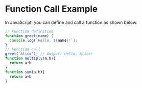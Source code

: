 # Function Call Example
In JavaScript, you can define and call a function as shown below:
```javascript
// Function definition
function greet(name) {
  console.log(`Hello, ${name}!`);
}
// Function call
greet('Alice'); // Output: Hello, Alice!
function multiply(a,b){
  return a*b
}
function sum(a,b){
  return a+b
}
```

